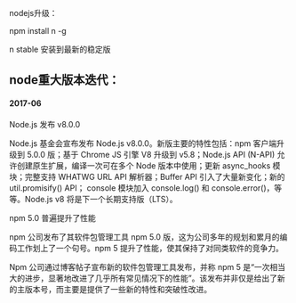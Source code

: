 nodejs升级：

npm install n -g

n stable 安装到最新的稳定版



## node重大版本迭代：

#### 2017-06

Node.js 发布 v8.0.0

Node.js 基金会宣布发布 Node.js v8.0.0。新版主要的特性包括：npm 客户端升级到 5.0.0 版；基于 Chrome JS 引擎 V8 升级到 v5.8；Node.js API \(N-API\) 允许创建原生扩展，编译一次可在多个 Node 版本中使用；更新 async\_hooks 模块；完整支持 WHATWG URL API 解析器；Buffer API 引入了大量新变化；新的 util.promisify\(\) API； console 模块加入 console.log\(\) 和 console.error\(\)，等等。Node.js v8 将是下一个长期支持版（LTS）。

npm 5.0 普遍提升了性能

npm 公司发布了其软件包管理工具 npm 5.0 版，这为公司多年的规划和累月的编码工作划上了一个句号。npm 5 提升了性能，使其保持了对同类软件的竞争力。

Npm 公司通过博客帖子宣布新的软件包管理工具发布，并称 npm 5 是“一次相当大的进步，显著地改进了几乎所有常见情况下的性能”。该发布并非仅是给出了新的主版本号，而主要是提供了一些新的特性和突破性改进。



